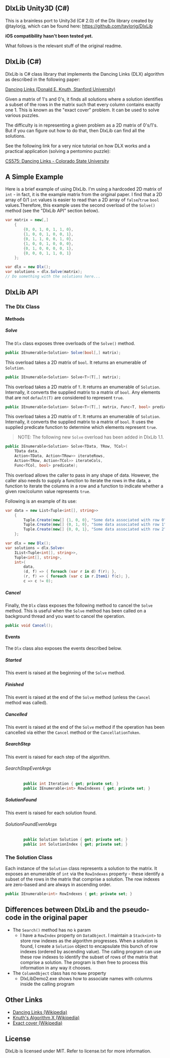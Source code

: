 ## DlxLib Unity3D (C#)

This is a brainless port to Unity3d (C# 2.0) of the Dlx library created by @taylorjg, which can be found here: https://github.com/taylorjg/DlxLib

__iOS compatibility hasn't been tested yet.__

What follows is the relevant stuff of the original readme.

## DlxLib (C#)

DlxLib is C# class library that implements the Dancing Links (DLX) algorithm as described in the following paper:

[Dancing Links (Donald E. Knuth, Stanford University)](http://arxiv.org/pdf/cs/0011047v1.pdf "Dancing Links (Donald E. Knuth, Stanford University)")

Given a matrix of 1's and 0's, it finds all solutions where a solution identifies a subset of the rows in the matrix such that every column contains exactly one 1. This is known as the "exact cover" problem. It can be used to solve various puzzles.

The difficulty is in representing a given problem as a 2D matrix of 0's/1's. But if you can figure out how to do that, then DlxLib can find all the solutions.

See the following link for a very nice tutorial on how DLX works and a practical application (solving a pentomino puzzle):

[CS575: Dancing Links - Colorado State University](http://www.cs.colostate.edu/~cs420dl/slides/DLX.ppt "CS575: Dancing Links - Colorado State University")

## A Simple Example

Here is a brief example of using DlxLib. I'm using a hardcoded 2D matrix of <code>int</code> - in fact, it is the example matrix from the original paper. I find that a 2D array of 0/1 <code>int</code> values is easier to read than a 2D array of <code>false</code>/<code>true</code> <code>bool</code> values.Therefore, this example uses the second overload of the <code>Solve()</code> method (see the "DlxLib API" section below).

```C#
var matrix = new[,]
    {
        {0, 0, 1, 0, 1, 1, 0},
        {1, 0, 0, 1, 0, 0, 1},
        {0, 1, 1, 0, 0, 1, 0},
        {1, 0, 0, 1, 0, 0, 0},
        {0, 1, 0, 0, 0, 0, 1},
        {0, 0, 0, 1, 1, 0, 1}
    };

var dlx = new Dlx();
var solutions = dlx.Solve(matrix);
// Do something with the solutions here...
```

## DlxLib API

### The Dlx Class

#### Methods

##### Solve

The <code>Dlx</code> class exposes three overloads of the <code>Solve()</code> method.

```C#
public IEnumerable<Solution> Solve(bool[,] matrix);
```

This overload takes a 2D matrix of <code>bool</code>. It returns an enumerable of <code>Solution</code>.

```C#
public IEnumerable<Solution> Solve<T>(T[,] matrix);
```

This overload takes a 2D matrix of <code>T</code>. It returns an enumerable of <code>Solution</code>. Internally, it converts the supplied matrix to a matrix of <code>bool</code>. Any elements that are not <code>default(T)</code> are considered to represent <code>true</code>.

```C#
public IEnumerable<Solution> Solve<T>(T[,] matrix, Func<T, bool> predicate);
```

This overload takes a 2D matrix of <code>T</code>. It returns an enumerable of <code>Solution</code>. Internally, it converts the supplied matrix to a matrix of <code>bool</code>. It uses the supplied predicate function to determine which elements represent <code>true</code>.

> NOTE: The following new <code>Solve</code> overload has been added in DlxLib 1.1.

```C#
public IEnumerable<Solution> Solve<TData, TRow, TCol>(
    TData data,
    Action<TData, Action<TRow>> iterateRows,
    Action<TRow, Action<TCol>> iterateCols,
    Func<TCol, bool> predicate);
```

This overload allows the caller to pass in any shape of data. However, the caller also needs to supply a function to iterate the rows in the data, a function to iterate the columns in a row and a function to indicate whether a given row/column value represents <code>true</code>.

Following is an example of its use:

```C#
var data = new List<Tuple<int[], string>>
    {
        Tuple.Create(new[] {1, 0, 0}, "Some data associated with row 0"),
        Tuple.Create(new[] {0, 1, 0}, "Some data associated with row 1"),
        Tuple.Create(new[] {0, 0, 1}, "Some data associated with row 2")
    };

var dlx = new Dlx();
var solutions = dlx.Solve<
    IList<Tuple<int[], string>>,
    Tuple<int[], string>,
    int>(
        data,
        (d, f) => { foreach (var r in d) f(r); },
        (r, f) => { foreach (var c in r.Item1) f(c); },
        c => c != 0);
```

##### Cancel

Finally, the <code>Dlx</code> class exposes the following method to cancel the <code>Solve</code> method. This is useful when the <code>Solve</code> method has been called on a background thread and you want to cancel the operation.

```C#
public void Cancel();
```

#### Events

The <code>Dlx</code> class also exposes the events described below.

##### Started

This event is raised at the beginning of the <code>Solve</code> method.

##### Finished

This event is raised at the end of the <code>Solve</code> method (unless the <code>Cancel</code> method was called).

##### Cancelled

This event is raised at the end of the <code>Solve</code> method if the operation has been cancelled via either the <code>Cancel</code> method or the <code>CancellationToken</code>.

##### SearchStep

This event is raised for each step of the algorithm.

###### SearchStepEventArgs

```C#
        public int Iteration { get; private set; }
        public IEnumerable<int> RowIndexes { get; private set; }
```

##### SolutionFound

This event is raised for each solution found.

###### SolutionFoundEventArgs

```C#
        public Solution Solution { get; private set; }
        public int SolutionIndex { get; private set; }
```

### The Solution Class

Each instance of the <code>Solution</code> class represents a solution to the matrix. It exposes an enumerable of <code>int</code> via the <code>RowIndexes</code> property - these identify a subset of the rows in the matrix that comprise a solution. The row indexes are zero-based and are always in ascending order.

```C#
public IEnumerable<int> RowIndexes { get; private set; }
```

## Differences between DlxLib and the pseudo-code in the original paper

* The <code>Search()</code> method has no <code>k</code> param
    * I have a <code>RowIndex</code> property on <code>DataObject</code>. I maintain a <code>Stack&lt;int&gt;</code> to store row indexes as the algorithm progresses. When a solution is found, I create a <code>Solution</code> object to encapsulate this bunch of row indexes (ordered by ascending value). The calling program can use these row indexes to identify the subset of rows of the matrix that comprise a solution. The program is then free to process this information in any way it chooses.
* The <code>ColumnObject</code> class has no <code>Name</code> property
    * DlxLibDemo2.exe shows how to associate names with columns inside the calling program

## Other Links

* [Dancing Links (Wikipedia)](http://en.wikipedia.org/wiki/Dancing_Links "Dancing Links (Wikipedia)")
* [Knuth's Algorithm X (Wikipedia)](http://en.wikipedia.org/wiki/Algorithm_X "Knuth's Algorithm X (Wikipedia)")
* [Exact cover (Wikipedia)](http://en.wikipedia.org/wiki/Exact_cover "Exact cover (Wikipedia)")

## License

DlxLib is licensed under MIT. Refer to license.txt for more information.
